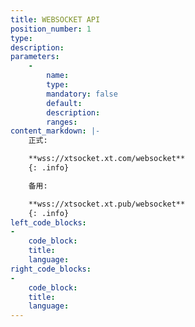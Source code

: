 ```yaml
---
title: WEBSOCKET API
position_number: 1
type:
description:
parameters:
    -
        name:
        type:
        mandatory: false
        default:
        description:
        ranges:
content_markdown: |-
    正式:

    **wss://xtsocket.xt.com/websocket**
    {: .info}

    备用:

    **wss://xtsocket.xt.pub/websocket**
    {: .info}
left_code_blocks:
-
    code_block:
    title:
    language:
right_code_blocks:
-
    code_block:
    title:
    language:
---
```




